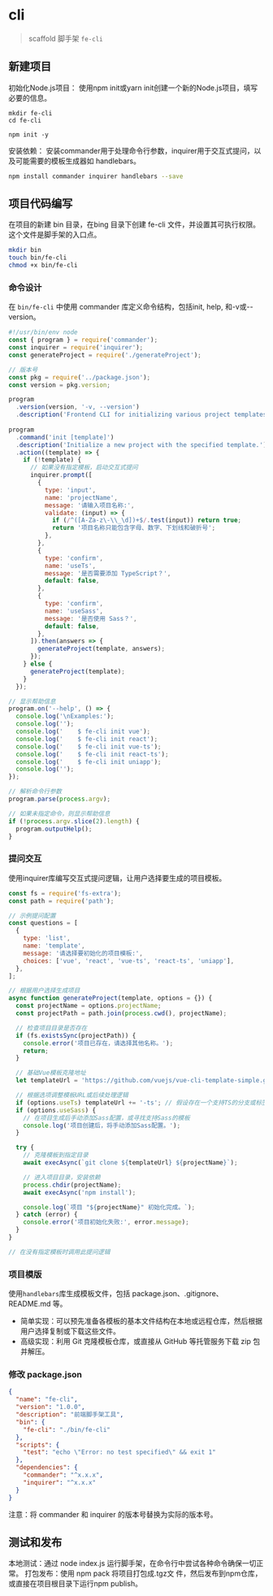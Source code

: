 
# cli

> scaffold 脚手架 `fe-cli`

## 新建项目

初始化Node.js项目： 使用npm init或yarn init创建一个新的Node.js项目，填写必要的信息。

```shell
mkdir fe-cli
cd fe-cli

npm init -y

```

安装依赖： 安装commander用于处理命令行参数，inquirer用于交互式提问，以及可能需要的模板生成器如 handlebars。

```bash
npm install commander inquirer handlebars --save
```

## 项目代码编写

在项目的新建 bin 目录，在bing 目录下创建 fe-cli 文件，并设置其可执行权限。这个文件是脚手架的入口点。

```bash
mkdir bin  
touch bin/fe-cli  
chmod +x bin/fe-cli
```

### 命令设计

在 `bin/fe-cli` 中使用 commander 库定义命令结构，包括init, help, 和-v或--version。

```javascript
#!/usr/bin/env node
const { program } = require('commander');
const inquirer = require('inquirer');
const generateProject = require('./generateProject');

// 版本号  
const pkg = require('../package.json');  
const version = pkg.version; 

program
  .version(version, '-v, --version')
  .description('Frontend CLI for initializing various project templates.')
  
program
  .command('init [template]')
  .description('Initialize a new project with the specified template.')
  .action((template) => {
    if (!template) {
      // 如果没有指定模板，启动交互式提问
      inquirer.prompt([
        {
          type: 'input',
          name: 'projectName',
          message: '请输入项目名称:',
          validate: (input) => {
            if (/^([A-Za-z\-\\_\d])+$/.test(input)) return true;
            return '项目名称只能包含字母、数字、下划线和破折号';
          },
        },
        {
          type: 'confirm',
          name: 'useTs',
          message: '是否需要添加 TypeScript？',
          default: false,
        },
        {
          type: 'confirm',
          name: 'useSass',
          message: '是否使用 Sass？',
          default: false,
        },
      ]).then(answers => {
        generateProject(template, answers);
      });
    } else {
      generateProject(template);
    }
  });

// 显示帮助信息  
program.on('--help', () => {
  console.log('\nExamples:');
  console.log('');  
  console.log('    $ fe-cli init vue');  
  console.log('    $ fe-cli init react');  
  console.log('    $ fe-cli init vue-ts');  
  console.log('    $ fe-cli init react-ts');  
  console.log('    $ fe-cli init uniapp');  
  console.log('');
});

// 解析命令行参数 
program.parse(process.argv);

// 如果未指定命令，则显示帮助信息  
if (!process.argv.slice(2).length) {  
  program.outputHelp();  
} 
```

### 提问交互

使用inquirer库编写交互式提问逻辑，让用户选择要生成的项目模板。

```javascript
const fs = require('fs-extra');
const path = require('path');

// 示例提问配置
const questions = [
  {
    type: 'list',
    name: 'template',
    message: '请选择要初始化的项目模板:',
    choices: ['vue', 'react', 'vue-ts', 'react-ts', 'uniapp'],
  },
];

// 根据用户选择生成项目
async function generateProject(template, options = {}) {
  const projectName = options.projectName;
  const projectPath = path.join(process.cwd(), projectName);

  // 检查项目目录是否存在
  if (fs.existsSync(projectPath)) {
    console.error('项目已存在，请选择其他名称。');
    return;
  }

  // 基础Vue模板克隆地址
  let templateUrl = 'https://github.com/vuejs/vue-cli-template-simple.git'; // 示例地址，实际应替换为合适的Vue模板仓库

  // 根据选项调整模板URL或后续处理逻辑
  if (options.useTs) templateUrl += '-ts'; // 假设存在一个支持TS的分支或标签
  if (options.useSass) {
    // 在项目生成后手动添加Sass配置，或寻找支持Sass的模板
    console.log('项目创建后，将手动添加Sass配置。');
  }

  try {
    // 克隆模板到指定目录
    await execAsync(`git clone ${templateUrl} ${projectName}`);

    // 进入项目目录，安装依赖
    process.chdir(projectName);
    await execAsync('npm install');

    console.log(`项目 "${projectName}" 初始化完成。`);
  } catch (error) {
    console.error('项目初始化失败:', error.message);
  }
}

// 在没有指定模板时调用此提问逻辑
```

### 项目模版

使用`handlebars`库生成模板文件，包括 package.json、.gitignore、README.md 等。

- 简单实现：可以预先准备各模板的基本文件结构在本地或远程仓库，然后根据用户选择复制或下载这些文件。
- 高级实现：利用 Git 克隆模板仓库，或直接从 GitHub 等托管服务下载 zip 包并解压。

### 修改 package.json

```json
{  
  "name": "fe-cli",  
  "version": "1.0.0",  
  "description": "前端脚手架工具",  
  "bin": {  
    "fe-cli": "./bin/fe-cli"  
  },  
  "scripts": {  
    "test": "echo \"Error: no test specified\" && exit 1"  
  },  
  "dependencies": {  
    "commander": "^x.x.x",  
    "inquirer": "^x.x.x"  
  }  
}
```

注意：将 commander 和 inquirer 的版本号替换为实际的版本号。

## 测试和发布

本地测试：通过 node index.js 运行脚手架，在命令行中尝试各种命令确保一切正常。
打包发布：使用 npm pack 将项目打包成.tgz文 件，然后发布到npm仓库，或直接在项目根目录下运行npm publish。